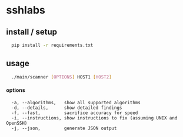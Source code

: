 # sshlabs


## install / setup

```bash
  pip install -r requirements.txt
```

## usage

```bash
  ./main/scanner [OPTIONS] HOST1 [HOST2]
```

#### options

```
  -a, --algorithms,   show all supported algorithms
  -d, --details,      show detailed findings
  -f, --fast,         sacrifice accuracy for speed
  -i, --instructions, show instructions to fix (assuming UNIX and OpenSSH)
  -j, --json,         generate JSON output
```
